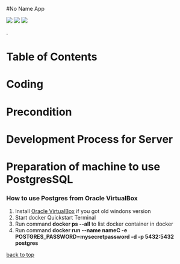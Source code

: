#No Name App

<p align="center">

 <a href="https://github.com/idrice24/issues" title="Open Issues"><img src="https://img.shields.io/github/issues/idrice24/NoNaeApp?style=flat-square"></a>
<a href="https://app.circleci.com/pipelines/github/Ghislain1/mns237-server" title="Circleci"><img src="https://img.shields.io/circleci/build/github/Ghislain1/mns237-server?color=green&logo=red&style=flat-square?style=flat-square"></a>
  <a href="https://github.com/Ghislain1/mns237-server/blob/master/LICENSE" title="License"><img src="https://img.shields.io/github/license/idrice24/mns237-serve?style=flat-square"></a>


</p>
.

# Table of Contents
# Coding
# Precondition
# Development Process for Server
# Preparation of machine to use PostgresSQL
### How to use Postgres from Oracle VirtualBox
1. Install [Oracle VirtualBox](https://www.virtualbox.org/) if you got old windons version
1. Start docker Quickstart Terminal
1. Run command **docker ps --all** to list  docker container in docker
1. Run command **docker run --name nameC -e POSTGRES_PASSWORD=mysecretpassword -d -p 5432:5432 postgres**

[back to top](#table-of-contents)
